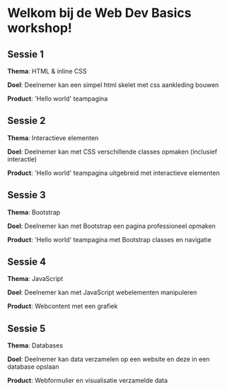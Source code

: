 # Welkom bij de Web Dev Basics workshop!

## Sessie 1
**Thema**: HTML & inline CSS

**Doel**: Deelnemer kan een simpel html skelet met css aankleding bouwen

**Product**: 'Hello world' teampagina

## Sessie 2
**Thema**: Interactieve elementen

**Doel**: Deelnemer kan met CSS verschillende classes opmaken (inclusief interactie)

**Product**: 'Hello world' teampagina uitgebreid met interactieve elementen

## Sessie 3
**Thema**: Bootstrap

**Doel**: Deelnemer kan met Bootstrap een pagina professioneel opmaken

**Product**: 'Hello world' teampagina met Bootstrap classes en navigatie

## Sessie 4
**Thema**: JavaScript

**Doel**: Deelnemer kan met JavaScript webelementen manipuleren

**Product**: Webcontent met een grafiek

## Sessie 5
**Thema**: Databases

**Doel**: Deelnemer kan data verzamelen op een website en deze in een database opslaan

**Product**: Webformulier en visualisatie verzamelde data

